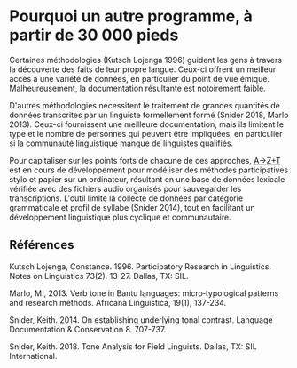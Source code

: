 # Pourquoi un autre programme, à partir de 30 000 pieds

Certaines méthodologies (Kutsch Lojenga 1996) guident les gens à travers la découverte des faits de leur propre langue. Ceux-ci offrent un meilleur accès à une variété de données, en particulier du point de vue émique. Malheureusement, la documentation résultante est notoirement faible.

D'autres méthodologies nécessitent le traitement de grandes quantités de données transcrites par un linguiste formellement formé (Snider 2018, Marlo 2013). Ceux-ci fournissent une meilleure documentation, mais ils limitent le type et le nombre de personnes qui peuvent être impliquées, en particulier si la communauté linguistique manque de linguistes qualifiés.

Pour capitaliser sur les points forts de chacune de ces approches, [A→Z+T](https://github.com/kent-rasmussen/azt) est en cours de développement pour modéliser des méthodes participatives stylo et papier sur un ordinateur, résultant en une base de données lexicale vérifiée avec des fichiers audio organisés pour sauvegarder les transcriptions. L'outil limite la collecte de données par catégorie grammaticale et profil de syllabe (Snider 2014), tout en facilitant un développement linguistique plus cyclique et communautaire.

## Références

Kutsch Lojenga, Constance. 1996. Participatory Research in Linguistics. Notes on Linguistics 73(2). 13-27. Dallas, TX: SIL.

Marlo, M., 2013. Verb tone in Bantu languages: micro‑typological patterns and research methods. Africana Linguistica, 19(1), 137-234.

Snider, Keith. 2014. On establishing underlying tonal contrast. Language Documentation &amp; Conservation 8. 707-737.

Snider, Keith. 2018. Tone Analysis for Field Linguists. Dallas, TX: SIL International.
